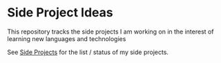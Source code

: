 # Side Project Ideas

This repository tracks the side projects I am working on in the interest of learning new languages and technologies

See [Side Projects](https://github.com/JimmyCollins/side-projects-ideas/projects/1) for the list / status of my side projects.
